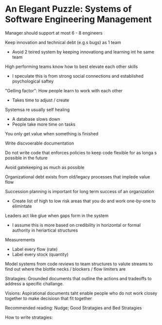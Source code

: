 # An Elegant Puzzle: Systems of Software Engineering Management

Manager should support at most 6 - 8 engineers

Keep innovation and technical debt (e.g.s bugs) as 1 team
  * Avoid 2 teired system by keeping innovationg and learning int he same team

High performing teams know how to best elevate each other skills
  * I speculate this is from strong social connections and established psychological saftey

"Gelling factor": How people learn to work with each other
  * Takes time to adjust / create

Systemsa re usually self healing
  * A database slows down
  * People take more time on tasks

You only get value when something is finished

Write discvoerable documentation

Do not write code that enforces policies to keep code flexible for as longa s possible in the future

Avoid gatekeeping as much as possible

Organizational debt exists from old/legacy processes that implede value flow

Succession planning is important for long term success of an organization
  * Create list of high to low risk areas that you do and work one-by-one to elimintate

Leaders act like glue when gaps form in the system
  * I assume this is more based on credibility in horizontal or formal authority in heriartical structures

Measurements
  * Label every flow (rate)
  * Label every stock (quantity)

Model systems from code reviews to team structures to valute streams to find out where the blottle necks / blockers / flow limiters are

Stratagies: Grounded documents that outline the actions and tradeoffs to address a specific challange.

Visions: Aspirational documents taht enable people who do not work closey together to make decisiosn that fit together

Recommended reading: Nudge; Good Stratagies and Bed Stratagies

How to write stratagies:
